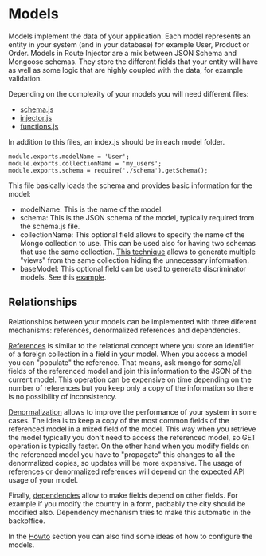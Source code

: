# Models

Models implement the data of your application. Each model represents an entity in your system (and in your database) for example User, Product or Order. Models in Route Injector are a mix between JSON Schema and Mongoose schemas. They store the different fields that your entity will have as well as some logic that are highly coupled with the data, for example validation. 

Depending on the complexity of your models you will need different files:

* [schema.js](./schema.md)
* [injector.js](./injector.md)
* [functions.js](./functions.md)

In addition to this files, an index.js should be in each model folder.

```
module.exports.modelName = 'User';
module.exports.collectionName = 'my_users';
module.exports.schema = require('./schema').getSchema();
```
This file basically loads the schema and provides basic information for the model:

* modelName: This is the name of the model. 
* schema: This is the JSON schema of the model, typically required from the schema.js file.
* collectionName: This optional field allows to specify the name of the Mongo collection to use. This can be used also for having two schemas that use the same collection. [This technique](http://stackoverflow.com/questions/14453864/use-more-than-one-schema-per-collection-on-mongodb) allows to generate multiple "views" from the same collection hiding the unnecessary information. 
* baseModel: This optional field can be used to generate discriminator models. See this [example](https://github.com/RouteInjector/demo-js/tree/master/demo/mo/person). 

## Relationships

Relationships between your models can be implemented with three diferent mechanisms: references, denormalized references and dependencies.

[References](./references.md) is similar to the relational concept where you store an identifier of a foreign collection in a field in your model. When you access a model you can "populate" the reference. That means, ask mongo for some/all fields of the referenced model and join this information to the JSON of the current model. This operation can be expensive on time depending on the number of references but you keep only a copy of the information so there is no possibility of inconsistency.

[Denormalization](./denormalize.md) allows to improve the performance of your system in some cases. The idea is to keep a copy of the most common fields of the referenced model in a mixed field of the model. This way when you retrieve the model typically you don't need to access the referenced model, so GET operation is typically faster. On the other hand when you modify fields on the referenced model you have to "propagate" this changes to all the denormalized copies, so updates will be more expensive. The usage of references or denormalized references will depend on the expected API usage of your model.

Finally, [dependencies](./dependencies.md) allow to make fields depend on other fields. For example if you modify the country in a form, probably the city should be modified also. Dependency mechanism tries to make this automatic in the backoffice.

In the [Howto](../howto/README.md) section you can also find some ideas of how to configure the models.
